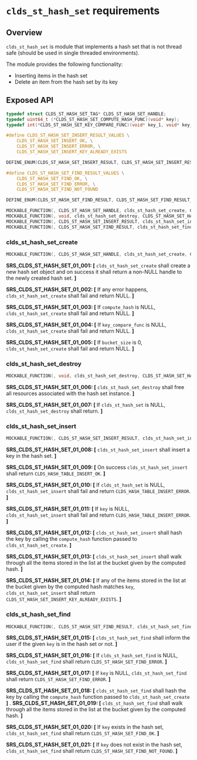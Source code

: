 # `clds_st_hash_set` requirements

## Overview

`clds_st_hash_set` is module that implements a hash set that is not thread safe (should be used in single threaded environments).

The module provides the following functionality:
- Inserting items in the hash set
- Delete an item from the hash set by its key

## Exposed API

```c
typedef struct CLDS_ST_HASH_SET_TAG* CLDS_ST_HASH_SET_HANDLE;
typedef uint64_t (*CLDS_ST_HASH_SET_COMPUTE_HASH_FUNC)(void* key);
typedef int(*CLDS_ST_HASH_SET_KEY_COMPARE_FUNC)(void* key_1, void* key_2);

#define CLDS_ST_HASH_SET_INSERT_RESULT_VALUES \
    CLDS_ST_HASH_SET_INSERT_OK, \
    CLDS_ST_HASH_SET_INSERT_ERROR, \
    CLDS_ST_HASH_SET_INSERT_KEY_ALREADY_EXISTS

DEFINE_ENUM(CLDS_ST_HASH_SET_INSERT_RESULT, CLDS_ST_HASH_SET_INSERT_RESULT_VALUES);

#define CLDS_ST_HASH_SET_FIND_RESULT_VALUES \
    CLDS_ST_HASH_SET_FIND_OK, \
    CLDS_ST_HASH_SET_FIND_ERROR, \
    CLDS_ST_HASH_SET_FIND_NOT_FOUND

DEFINE_ENUM(CLDS_ST_HASH_SET_FIND_RESULT, CLDS_ST_HASH_SET_FIND_RESULT_VALUES);

MOCKABLE_FUNCTION(, CLDS_ST_HASH_SET_HANDLE, clds_st_hash_set_create, CLDS_ST_HASH_SET_COMPUTE_HASH_FUNC, compute_hash, CLDS_ST_HASH_SET_KEY_COMPARE_FUNC, key_compare_func, size_t, bucket_size);
MOCKABLE_FUNCTION(, void, clds_st_hash_set_destroy, CLDS_ST_HASH_SET_HANDLE, clds_st_hash_set);
MOCKABLE_FUNCTION(, CLDS_ST_HASH_SET_INSERT_RESULT, clds_st_hash_set_insert, CLDS_ST_HASH_SET_HANDLE, clds_st_hash_set, void*, key);
MOCKABLE_FUNCTION(, CLDS_ST_HASH_SET_FIND_RESULT, clds_st_hash_set_find, CLDS_ST_HASH_SET_HANDLE, clds_st_hash_set, void*, key);
```

### clds_st_hash_set_create

```c
MOCKABLE_FUNCTION(, CLDS_ST_HASH_SET_HANDLE, clds_st_hash_set_create, CLDS_ST_HASH_SET_COMPUTE_HASH_FUNC, compute_hash, CLDS_ST_HASH_SET_KEY_COMPARE_FUNC, key_compare_func, size_t, bucket_size);
```

**SRS_CLDS_ST_HASH_SET_01_001: [** `clds_st_hash_set_create` shall create a new hash set object and on success it shall return a non-NULL handle to the newly created hash set. **]**

**SRS_CLDS_ST_HASH_SET_01_002: [** If any error happens, `clds_st_hash_set_create` shall fail and return NULL. **]**

**SRS_CLDS_ST_HASH_SET_01_003: [** If `compute_hash` is NULL, `clds_st_hash_set_create` shall fail and return NULL. **]**

**SRS_CLDS_ST_HASH_SET_01_004: [** If `key_compare_func` is NULL, `clds_st_hash_set_create` shall fail and return NULL. **]**

**SRS_CLDS_ST_HASH_SET_01_005: [** If `bucket_size` is 0, `clds_st_hash_set_create` shall fail and return NULL. **]**

### clds_st_hash_set_destroy

```c
MOCKABLE_FUNCTION(, void, clds_st_hash_set_destroy, CLDS_ST_HASH_SET_HANDLE, clds_st_hash_set);
```

**SRS_CLDS_ST_HASH_SET_01_006: [** `clds_st_hash_set_destroy` shall free all resources associated with the hash set instance. **]**

**SRS_CLDS_ST_HASH_SET_01_007: [** If `clds_st_hash_set` is NULL, `clds_st_hash_set_destroy` shall return. **]**

### clds_st_hash_set_insert

```c
MOCKABLE_FUNCTION(, CLDS_ST_HASH_SET_INSERT_RESULT, clds_st_hash_set_insert, CLDS_ST_HASH_SET_HANDLE, clds_st_hash_set, void*, key);
```

**SRS_CLDS_ST_HASH_SET_01_008: [** `clds_st_hash_set_insert` shall insert a key in the hash set. **]**

**SRS_CLDS_ST_HASH_SET_01_009: [** On success `clds_st_hash_set_insert` shall return `CLDS_HASH_TABLE_INSERT_OK`. **]**

**SRS_CLDS_ST_HASH_SET_01_010: [** If `clds_st_hash_set` is NULL, `clds_st_hash_set_insert` shall fail and return `CLDS_HASH_TABLE_INSERT_ERROR`. **]**

**SRS_CLDS_ST_HASH_SET_01_011: [** If `key` is NULL, `clds_st_hash_set_insert` shall fail and return `CLDS_HASH_TABLE_INSERT_ERROR`. **]**

**SRS_CLDS_ST_HASH_SET_01_012: [** `clds_st_hash_set_insert` shall hash the key by calling the `compute_hash` function passed to `clds_st_hash_set_create`. **]**

**SRS_CLDS_ST_HASH_SET_01_013: [** `clds_st_hash_set_insert` shall walk through all the items stored in the list at the bucket given by the computed hash. **]**

**SRS_CLDS_ST_HASH_SET_01_014: [** If any of the items stored in the list at the bucket given by the computed hash matches `key`, `clds_st_hash_set_insert` shall return `CLDS_ST_HASH_SET_INSERT_KEY_ALREADY_EXISTS`. **]**

### clds_st_hash_set_find

```c
MOCKABLE_FUNCTION(, CLDS_ST_HASH_SET_FIND_RESULT, clds_st_hash_set_find, CLDS_ST_HASH_SET_HANDLE, clds_st_hash_set, void*, key);
```

**SRS_CLDS_ST_HASH_SET_01_015: [** `clds_st_hash_set_find` shall inform the user if the given `key` is in the hash set or not. **]**

**SRS_CLDS_ST_HASH_SET_01_016: [** If `clds_st_hash_set_find` is NULL, `clds_st_hash_set_find` shall return `CLDS_ST_HASH_SET_FIND_ERROR`. **]**

**SRS_CLDS_ST_HASH_SET_01_017: [** If `key` is NULL, `clds_st_hash_set_find` shall return `CLDS_ST_HASH_SET_FIND_ERROR`. **]**

**SRS_CLDS_ST_HASH_SET_01_018: [** `clds_st_hash_set_find` shall hash the key by calling the `compute_hash` function passed to `clds_st_hash_set_create` **]**
.
**SRS_CLDS_ST_HASH_SET_01_019: [** `clds_st_hash_set_find` shall walk through all the items stored in the list at the bucket given by the computed hash. **]**

**SRS_CLDS_ST_HASH_SET_01_020: [** If `key` exists in the hash set, `clds_st_hash_set_find` shall return `CLDS_ST_HASH_SET_FIND_OK`. **]**

**SRS_CLDS_ST_HASH_SET_01_021: [** If `key` does not exist in the hash set, `clds_st_hash_set_find` shall return `CLDS_ST_HASH_SET_FIND_NOT_FOUND`. **]**
